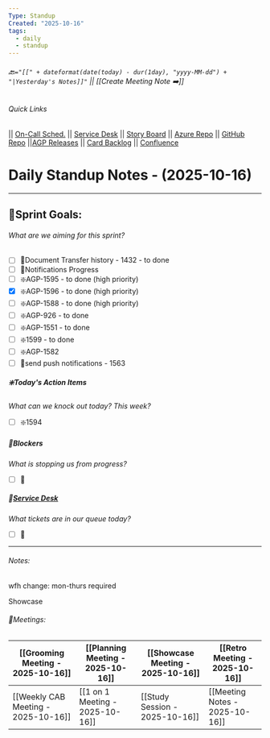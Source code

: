 ```yaml
---
Type: Standup
Created: "2025-10-16"
tags:
  - daily
  - standup
---
```

###### 🔙`="[[" + dateformat(date(today) - dur(1day), "yyyy-MM-dd") + "|Yesterday's Notes]]"` || [[Create Meeting Note ➡️]] 
###### Quick Links
|| [On-Call Sched.](https://itkcl.atlassian.net/jira/ops/who-is-on-call) 
|| [Service Desk](https://itkcl.atlassian.net/jira/servicedesk/projects/ITS/queues/custom/220) 
|| [Story Board](https://itkcl.atlassian.net/jira/software/c/projects/AGP/boards/86) 
|| [Azure Repo](https://devops.kclife.net/Applications) 
|| [GitHub Repo](https://github.com/kclife-it)
||[AGP Releases](https://itkcl.atlassian.net/projects/AGP?selectedItem=com.atlassian.jira.jira-projects-plugin%3Arelease-page) 
|| [Card Backlog](https://itkcl.atlassian.net/jira/software/c/projects/AGP/boards/86/backlog) 
|| [Confluence](https://itkcl.atlassian.net/wiki/home) 

# Daily Standup Notes - (2025-10-16)
---
## 🔁Sprint Goals: 
###### *What are we aiming for this sprint?* 
- [ ] 🔁Document Transfer history - 1432 - to done
- [ ] 🔁Notifications Progress
- [ ] ❇️AGP-1595 - to done (high priority)
- [x] ❇️AGP-1596 - to done (high priority)
- [ ] ❇️AGP-1588 - to done (high priority)
- [ ] ❇️AGP-926 - to done
- [ ] ❇️AGP-1551 - to done
- [ ] ❇️1599 - to done
- [ ] ❇️AGP-1582
- [ ] 🚫send push notifications  - 1563

##### ❇️Today's Action Items
*What can we knock out today? This week?*
- [ ] ❇️1594

##### 🚫Blockers
*What is stopping us from progress?*
- [ ] 🚫

##### 🎫[Service Desk](https://itkcl.atlassian.net/jira/software/c/projects/AGP/boards/86)
*What tickets are in our queue today?*
- [ ] 🎫

---
###### Notes:
wfh change: mon-thurs required

Showcase
###### 📆Meetings:

| [[Grooming Meeting - 2025-10-16]]   | [[Planning Meeting - 2025-10-16]] | [[Showcase Meeting - 2025-10-16]] | [[Retro Meeting - 2025-10-16]] |
| --------------------------------- | ------------------------------- | ------------------------------- | ---------------------------- |
| [[Weekly CAB Meeting - 2025-10-16]] | [[1 on 1 Meeting - 2025-10-16]]   | [[Study Session - 2025-10-16]]    | [[Meeting Notes - 2025-10-16]] |